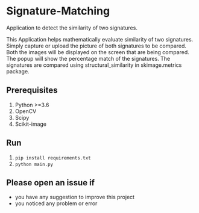 # Signature-Matching
Application to detect the similarity of two signatures.

This Application helps mathematically evaluate similarity of two signatures. 
Simply capture or upload the picture of both signatures to be compared.
Both the images will be displayed on the screen that are being compared.
The popup will show the percentage match of the signatures.
The signatures are compared using structural_similarity in skimage.metrics package.


## Prerequisites
1. Python >=3.6
2. OpenCV
3. Scipy
4. Scikit-image


## Run
1. `pip install requirements.txt`
2. `python main.py`






## Please open an issue if
* you have any suggestion to improve this project
* you noticed any problem or error
